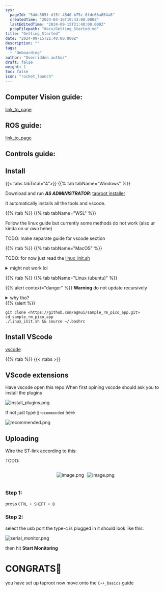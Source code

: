 ```yaml
---
sys:
  pageId: "54dc585f-d15f-45d0-b75c-8fdc66a854a8"
  createdTime: "2024-04-16T19:43:00.000Z"
  lastEditedTime: "2024-09-15T21:40:00.000Z"
  propFilepath: "docs/Getting_Started.md"
title: "Getting_Started"
date: "2024-09-15T21:40:00.000Z"
description: ""
tags:
  - "Onboarding"
author: "Overridden author"
draft: false
weight: 1
toc: false
icon: "rocket_launch"
---
```


## Computer Vision guide:

[link_to_page](86d45bc0-388b-4d26-8848-44f255f73d0e)

## ROS guide:

[link_to_page](3c76c1de-ec8f-46d6-8b0a-294005edc2d5)

## Controls guide:

## Install

{{< tabs tabTotal="4">}}
{{% tab tabName="Windows" %}}

Download and run _**AS ADMINISTRATOR**_: [taproot installer](https://github.com/Thornbots/TeachingFreshies/releases/tag/1.0)

It automatically installs all the tools and vscode.

{{% /tab %}}
{{% tab tabName="WSL" %}}

Follow the linux guide but currently some methods do not work (also ur kinda on ur own hehe)

TODO: make separate guide for vscode section

{{% /tab %}}
{{% tab tabName="MacOS" %}}

TODO: for now just read the [linux_init.sh](https://github.com/agmui/sample_rm_pico_app/blob/main/linux_init.sh)

<details>
<summary>might not work lol</summary>

`brew install libusb pkg-config`

Next install: [vscode](https://code.visualstudio.com/Download)

</details>

{{% /tab %}}
{{% tab tabName="Linux (ubuntu)" %}}

{{% alert context="danger" %}}
**Warning** do not update recursively
<details>
<summary>why tho?</summary>
There are some submodules that may go on for a while (like tinyusb) and I highly
recommend you don't need to get them.
If you want to see what submodules I update just look in `linux_init.sh`
</details>
{{% /alert %}}

```shell
git clone <https://github.com/agmui/sample_rm_pico_app.git>
cd sample_rm_pico_app
./linux_init.sh && source ~/.bashrc
```

## Install VScode

[vscode](https://code.visualstudio.com/Download)

{{% /tab %}}
{{< /tabs >}}

## VScode extensions

Have vscode open this repo
When first opining vscode should ask you to install the plugins

![install_plugins.png](https://prod-files-secure.s3.us-west-2.amazonaws.com/d518164a-d88e-44d1-a4ee-3adb3bd8bce0/89bd30f0-1825-4e77-867b-0a41ce370880/install_plugins.png?X-Amz-Algorithm=AWS4-HMAC-SHA256&X-Amz-Content-Sha256=UNSIGNED-PAYLOAD&X-Amz-Credential=ASIAZI2LB4667UPHCAFU%2F20250408%2Fus-west-2%2Fs3%2Faws4_request&X-Amz-Date=20250408T090907Z&X-Amz-Expires=3600&X-Amz-Security-Token=IQoJb3JpZ2luX2VjEPn%2F%2F%2F%2F%2F%2F%2F%2F%2F%2FwEaCXVzLXdlc3QtMiJIMEYCIQDyud75s4ML6PAeLDVaQxxm9pCq%2BkfJdirzsfdQiug1dwIhANDr5NGTeVPwpAoquitcUPrvyHLUSPELYf4bS55N%2BlmnKv8DCHIQABoMNjM3NDIzMTgzODA1IgxlubUcdlxc470jCZ0q3AO%2F2FZOKfbSXu7Zh02c%2FnaHRDBBPRvLqA8Zus20AdzWXS9wdi%2Ffbj7R4c6ZFE0Y%2FFTZcL5U%2BviO%2Bc34hXFHOxBQJd5l8hqFuJeYvuWj0x5AullzFHjw7jjydHA%2F9NCkNmtZ8L3QyEmkq87H8faZUFvLCsxsGE7lhXNeeePzZLunkUe1rbxcPKVkgOjDydL2dWm2sXhCiOOAV6NbEWqjdWrp%2FCGQBE3jgYe%2BlT9A5eMShpEWOnTPIhdjfu%2BWL6nwo%2BAFpSoFr%2BTYQjYcw98uCJQVwIO%2FxfidW6gqw%2F74mDrSlI0Fi51KZEzxWAeZKyIpMWrd0xh4VO6a3LFcc4iAq8a77XpIEU6MvsChg8XZq%2BJqQo7hRxpEbM5D5n2ohW2j5zi4v8zJPDI6i9XPTlUmjg8eo7NcqybgGVvIxyobW6dBkXA1zSdUSke5GuSiXUcOg3Bx4nFi3YfVWBVCgYNhKDFFCRN46prbrTjHlqrFsuGlLuo5bOWU0s7KSkdf4w0VZ1Sc0gR1ZIxkMnYx056zKr7umtO6Dn0w%2Fs7E8ZI6zzC32oI0Quj6gKRL7gTB1rxizqyBmRYOeo6MdC7pW%2BuLBNxs2z%2FumJUq%2BB0xnH3rj%2BhbVyiz%2BIUgFuQ4W31sSjC7vNO%2FBjqkAdaDrzbAY2RB6M2ojl45OMZz6CeNyTOwv0PsCdfnJz8f2NitSWg2nu%2BYdLkSDOzs8LE5%2BCtVsBl7k02ncoNa1GdAwIt%2FpdtRgyWDMjszvPDURUIIAYpeZnoasfZzF8b%2B%2FTv3SM9CVZ71OxmPiH7C14cbtjj6DQIMVxBB%2Fd4ocf6q6524KbBmVmEfueArxZ2xtSMDFPYw4vyQoVxxgP2JchWOb%2BfX&X-Amz-Signature=b56079347f270c14257b9964275586b68c18698e164287143151d82ae1dedcb9&X-Amz-SignedHeaders=host&x-id=GetObject)

If not just type `@recommended` here  

![recommended.png](https://prod-files-secure.s3.us-west-2.amazonaws.com/d518164a-d88e-44d1-a4ee-3adb3bd8bce0/61e661e9-5d85-4dfc-be0d-8d2097a5e793/recommended.png?X-Amz-Algorithm=AWS4-HMAC-SHA256&X-Amz-Content-Sha256=UNSIGNED-PAYLOAD&X-Amz-Credential=ASIAZI2LB4667UPHCAFU%2F20250408%2Fus-west-2%2Fs3%2Faws4_request&X-Amz-Date=20250408T090907Z&X-Amz-Expires=3600&X-Amz-Security-Token=IQoJb3JpZ2luX2VjEPn%2F%2F%2F%2F%2F%2F%2F%2F%2F%2FwEaCXVzLXdlc3QtMiJIMEYCIQDyud75s4ML6PAeLDVaQxxm9pCq%2BkfJdirzsfdQiug1dwIhANDr5NGTeVPwpAoquitcUPrvyHLUSPELYf4bS55N%2BlmnKv8DCHIQABoMNjM3NDIzMTgzODA1IgxlubUcdlxc470jCZ0q3AO%2F2FZOKfbSXu7Zh02c%2FnaHRDBBPRvLqA8Zus20AdzWXS9wdi%2Ffbj7R4c6ZFE0Y%2FFTZcL5U%2BviO%2Bc34hXFHOxBQJd5l8hqFuJeYvuWj0x5AullzFHjw7jjydHA%2F9NCkNmtZ8L3QyEmkq87H8faZUFvLCsxsGE7lhXNeeePzZLunkUe1rbxcPKVkgOjDydL2dWm2sXhCiOOAV6NbEWqjdWrp%2FCGQBE3jgYe%2BlT9A5eMShpEWOnTPIhdjfu%2BWL6nwo%2BAFpSoFr%2BTYQjYcw98uCJQVwIO%2FxfidW6gqw%2F74mDrSlI0Fi51KZEzxWAeZKyIpMWrd0xh4VO6a3LFcc4iAq8a77XpIEU6MvsChg8XZq%2BJqQo7hRxpEbM5D5n2ohW2j5zi4v8zJPDI6i9XPTlUmjg8eo7NcqybgGVvIxyobW6dBkXA1zSdUSke5GuSiXUcOg3Bx4nFi3YfVWBVCgYNhKDFFCRN46prbrTjHlqrFsuGlLuo5bOWU0s7KSkdf4w0VZ1Sc0gR1ZIxkMnYx056zKr7umtO6Dn0w%2Fs7E8ZI6zzC32oI0Quj6gKRL7gTB1rxizqyBmRYOeo6MdC7pW%2BuLBNxs2z%2FumJUq%2BB0xnH3rj%2BhbVyiz%2BIUgFuQ4W31sSjC7vNO%2FBjqkAdaDrzbAY2RB6M2ojl45OMZz6CeNyTOwv0PsCdfnJz8f2NitSWg2nu%2BYdLkSDOzs8LE5%2BCtVsBl7k02ncoNa1GdAwIt%2FpdtRgyWDMjszvPDURUIIAYpeZnoasfZzF8b%2B%2FTv3SM9CVZ71OxmPiH7C14cbtjj6DQIMVxBB%2Fd4ocf6q6524KbBmVmEfueArxZ2xtSMDFPYw4vyQoVxxgP2JchWOb%2BfX&X-Amz-Signature=cc2a5200d4dd34ec5a673557260c5d4872b782b8fd2eccbcc64bbbf63159cb41&X-Amz-SignedHeaders=host&x-id=GetObject)

## Uploading

Wire the ST-link according to this:

TODO:

<div style="display: flex;flex-direction: row; column-gap:10px; max-width: 630px;justify-content: center;">
<div>

![image.png](https://prod-files-secure.s3.us-west-2.amazonaws.com/d518164a-d88e-44d1-a4ee-3adb3bd8bce0/210ecb78-1116-4d7b-b9b7-2292f66fa2c2/image.png?X-Amz-Algorithm=AWS4-HMAC-SHA256&X-Amz-Content-Sha256=UNSIGNED-PAYLOAD&X-Amz-Credential=ASIAZI2LB4664HZGQ3U6%2F20250408%2Fus-west-2%2Fs3%2Faws4_request&X-Amz-Date=20250408T090913Z&X-Amz-Expires=3600&X-Amz-Security-Token=IQoJb3JpZ2luX2VjEPn%2F%2F%2F%2F%2F%2F%2F%2F%2F%2FwEaCXVzLXdlc3QtMiJGMEQCIBhg0RYnJrdPhx%2FepCo7jQxMi9xIkRGl4jLKRRcELzFlAiARuQY2TBF5PNd%2B59DGTeQuESi1aJwJ7vPtyEZY0DbTKyr%2FAwhyEAAaDDYzNzQyMzE4MzgwNSIMC45SBiUJYoXkIKoNKtwD7ZPBjWb0qSHA%2BbfADm5cQjn7DnruSBYwamD4fmD8UPRi6LJNYtHASaQbrmDWSsBXv%2FoiM5f5HbC4LPKtnKXdjv1kcD6qyihVPO8CHpe4BjNyr2kue8C5UuNP2L94nyaKn0j4QeTjMhLrwk3ph8%2Bs62r54A%2FJPRpqcgzC5Z4lD4RM77bxdJCpC5TDvsC1jK85JR%2BM9dPCkAjPFQFjK8QNLnMHRH9k2NNG6zmfYx2Nh2P9ieZpOhEVhA8d%2BgDHaKZG3qz%2BZKkd3epgdcWD7P3PV2fRrT18uzlO%2Fc9Hy8DdLYRb4zRv3iTQIsEg7bh4IobhHC0Z2rOv8UCPxtuRThqNkNxgU2gEcsjImqllkzVVyA2ubfNBHJi1L3m0tskVw6vbb2tr0yTRByDHKMeT8OGBs7iFmmwWLJosYh3rUGt%2BXrI1eVzT%2FUf%2BGHDmxOV41ifdq0%2BA0WyYOyG52%2BQZXwZmJTCu%2BOqafkHdqIT5z4BWh%2B1SAZzhtzvv%2FAQ%2BvVmH7w03ZYAIKVk%2FwlyOf7L3A4WbKQPx%2FPoJ3VCiVCpO7uwisl9IbRyz2%2Fg2BCjdZnOH0nFrly%2BsBjvFdk%2BaJQEdSklre%2Bfmr3ZkTI7vopg1jc%2F3Ylw1bhCjXHn5CKuasVsw5rvTvwY6pgHPOIpbgoV4jwKO8AetqhXGSIPB7%2Fk6wgFPjFcSLh74iZ0RDViH1Mq8iZpFbE9QmYS0bJctePLP3zu5zzRoYXzZHrTrQMAnT28VM2HJSVBOsjHJsiZD5FWMw1IDIMLf1fXFNltjUONX7PGdnEnUdCVgtNk6KjP4Kd4bz%2FmFaafBdVFiQe14UY%2BOP04Vr3Cxcvj0V32V6bdmumhOOX2rUsPeF5uMgGXu&X-Amz-Signature=29435bdf2127f758a344bc7cee097a316ce65e1cf7066552928c52caf995b994&X-Amz-SignedHeaders=host&x-id=GetObject)

</div>
<div>

![image.png](https://prod-files-secure.s3.us-west-2.amazonaws.com/d518164a-d88e-44d1-a4ee-3adb3bd8bce0/33a0fd0f-8ca6-4a86-8e09-26e95ded1fff/image.png?X-Amz-Algorithm=AWS4-HMAC-SHA256&X-Amz-Content-Sha256=UNSIGNED-PAYLOAD&X-Amz-Credential=ASIAZI2LB466VFZI2QYH%2F20250408%2Fus-west-2%2Fs3%2Faws4_request&X-Amz-Date=20250408T090913Z&X-Amz-Expires=3600&X-Amz-Security-Token=IQoJb3JpZ2luX2VjEPn%2F%2F%2F%2F%2F%2F%2F%2F%2F%2FwEaCXVzLXdlc3QtMiJHMEUCICG8a1xgom3A4Q%2FC%2FpxhE7KVchMRw8%2FzU5dtsNAJpw69AiEA4FTci6ap%2FZSoaCrUFvUdk8e2u%2BuKarxw%2Btdsx1mWQWwq%2FwMIchAAGgw2Mzc0MjMxODM4MDUiDCY9RJcVfLF4vYHtACrcA4AD2WM2q21%2BB%2BxVS4UOV50WrEBHSlU2BWQ%2Bte2uHac1VLQW52B%2F85QiCwXtP%2Fqr3Do2uMbCbHh9AeCc9Dj8FToxhVUbdsM2By2gFKp689HWPb04qc2ef%2Be3uXFiiQNlFK7jBLoeNXwBxIUi%2BiN8%2FLLdHZwr%2FfoOaQYfJ4bs5oQghtxVxAj%2BTAcW9Bj3u3j5fCl865%2Fp6CXpFf%2FXX52FyBAaUPbY0tlOrHK%2B52Ma8wsYTpbVdoH4Q3AGcA6z7p%2Bu%2FoKQAUXikYVdkYB4WRVqf71K1mNAWaU9Z1qPkdmsXm0DZjwhZPm8yRa71kY7NM8ET9U6D2fembQwTMIvcbwxv85GHKxTvRs6a6mmsOdbjy7iFcKkG9yfCLx38I041%2BjtkhvY8vD78a%2Bl%2BDQunky17728rTidcuPXhChkS6oxSw1XZOsWYzV2ffR997o8nERjGCxmebVNOSEHv2n6gGEk2NcfCTaQwKCPP4vxlDoHErvxP4y66OLJvG0j5ulp%2BxCb4VBY32Qgpun90omg14nnIKV5iSboIKrtNoIHCXFS4SxZZGRjlq6rO5dY64pPiSkEb33ui7Hl%2FmtJfuMmIaY6hTgR22DTLKwwoM5vsdwRx9pVxGgxaQwSchXAKnjUMM%2B8078GOqUB3R6iyEiImW3g4ZKBpXgFZkOmo%2FSzSF9HBUznBYLyjvqBcrcJQUub%2BXIcXq2efoue3wK8%2F2GygHnlK%2BZfeUjb7OW0rG9hdmuuYAylNAJGj7mvoCKLRVUyeiiDxwuPmuRI%2F44dLenPhFmivc6UT1x9wJY9ANu5X607hzPqnoUPJ7dUtKQXd6yKl%2BOvxfbhFcu5cc10OlKO1r4SXBhMbkQFH960N4GL&X-Amz-Signature=c72e1264d35610ed929b79902a82a965e9ee27878d80498885e9688781cefc95&X-Amz-SignedHeaders=host&x-id=GetObject)

</div>
</div>

### Step 1:

press `CTRL + SHIFT + B`

### Step 2:

select the usb port the type-c is plugged in it should look like this:

![serial_monitor.png](https://prod-files-secure.s3.us-west-2.amazonaws.com/d518164a-d88e-44d1-a4ee-3adb3bd8bce0/f03f4774-05d4-4393-b6a0-d5efb6d315ab/serial_monitor.png?X-Amz-Algorithm=AWS4-HMAC-SHA256&X-Amz-Content-Sha256=UNSIGNED-PAYLOAD&X-Amz-Credential=ASIAZI2LB4667UPHCAFU%2F20250408%2Fus-west-2%2Fs3%2Faws4_request&X-Amz-Date=20250408T090907Z&X-Amz-Expires=3600&X-Amz-Security-Token=IQoJb3JpZ2luX2VjEPn%2F%2F%2F%2F%2F%2F%2F%2F%2F%2FwEaCXVzLXdlc3QtMiJIMEYCIQDyud75s4ML6PAeLDVaQxxm9pCq%2BkfJdirzsfdQiug1dwIhANDr5NGTeVPwpAoquitcUPrvyHLUSPELYf4bS55N%2BlmnKv8DCHIQABoMNjM3NDIzMTgzODA1IgxlubUcdlxc470jCZ0q3AO%2F2FZOKfbSXu7Zh02c%2FnaHRDBBPRvLqA8Zus20AdzWXS9wdi%2Ffbj7R4c6ZFE0Y%2FFTZcL5U%2BviO%2Bc34hXFHOxBQJd5l8hqFuJeYvuWj0x5AullzFHjw7jjydHA%2F9NCkNmtZ8L3QyEmkq87H8faZUFvLCsxsGE7lhXNeeePzZLunkUe1rbxcPKVkgOjDydL2dWm2sXhCiOOAV6NbEWqjdWrp%2FCGQBE3jgYe%2BlT9A5eMShpEWOnTPIhdjfu%2BWL6nwo%2BAFpSoFr%2BTYQjYcw98uCJQVwIO%2FxfidW6gqw%2F74mDrSlI0Fi51KZEzxWAeZKyIpMWrd0xh4VO6a3LFcc4iAq8a77XpIEU6MvsChg8XZq%2BJqQo7hRxpEbM5D5n2ohW2j5zi4v8zJPDI6i9XPTlUmjg8eo7NcqybgGVvIxyobW6dBkXA1zSdUSke5GuSiXUcOg3Bx4nFi3YfVWBVCgYNhKDFFCRN46prbrTjHlqrFsuGlLuo5bOWU0s7KSkdf4w0VZ1Sc0gR1ZIxkMnYx056zKr7umtO6Dn0w%2Fs7E8ZI6zzC32oI0Quj6gKRL7gTB1rxizqyBmRYOeo6MdC7pW%2BuLBNxs2z%2FumJUq%2BB0xnH3rj%2BhbVyiz%2BIUgFuQ4W31sSjC7vNO%2FBjqkAdaDrzbAY2RB6M2ojl45OMZz6CeNyTOwv0PsCdfnJz8f2NitSWg2nu%2BYdLkSDOzs8LE5%2BCtVsBl7k02ncoNa1GdAwIt%2FpdtRgyWDMjszvPDURUIIAYpeZnoasfZzF8b%2B%2FTv3SM9CVZ71OxmPiH7C14cbtjj6DQIMVxBB%2Fd4ocf6q6524KbBmVmEfueArxZ2xtSMDFPYw4vyQoVxxgP2JchWOb%2BfX&X-Amz-Signature=5c37c3f3f4be548f971124a10a29fcb0c0f6527b2684ec991d7a16df1eb3392d&X-Amz-SignedHeaders=host&x-id=GetObject)

then hit **Start Monitoring**

# CONGRATS🎉

you have set up taproot now move onto the `C++_basics` guide
